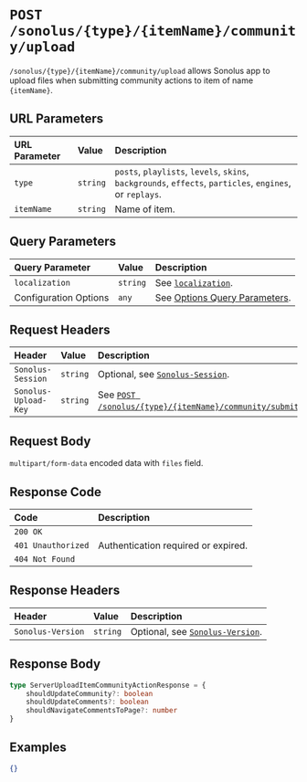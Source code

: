 # `POST /sonolus/{type}/{itemName}/community/upload`

`/sonolus/{type}/{itemName}/community/upload` allows Sonolus app to upload files when submitting community actions to item of name `{itemName}`.

## URL Parameters

| URL Parameter | Value    | Description                                                                                              |
| :------------ | :------- | :------------------------------------------------------------------------------------------------------- |
| `type`        | `string` | `posts`, `playlists`, `levels`, `skins`, `backgrounds`, `effects`, `particles`, `engines`, or `replays`. |
| `itemName`    | `string` | Name of item.                                                                                            |

## Query Parameters

| Query Parameter       | Value    | Description                                                                      |
| :-------------------- | :------- | :------------------------------------------------------------------------------- |
| `localization`        | `string` | See [`localization`](../query-parameters/localization.md).                       |
| Configuration Options | `any`    | See [Options Query Parameters](../query-parameters/options-query-parameters.md). |

## Request Headers

| Header               | Value    | Description                                                                                                  |
| :------------------- | :------- | :----------------------------------------------------------------------------------------------------------- |
| `Sonolus-Session`    | `string` | Optional, see [`Sonolus-Session`](../headers/sonolus-session.md).                                            |
| `Sonolus-Upload-Key` | `string` | See [`POST /sonolus/{type}/{itemName}/community/submit`](./post-sonolus-type-item-name-community-submit.md). |

## Request Body

`multipart/form-data` encoded data with `files` field.

## Response Code

| Code               | Description                         |
| :----------------- | :---------------------------------- |
| `200 OK`           |                                     |
| `401 Unauthorized` | Authentication required or expired. |
| `404 Not Found`    |                                     |

## Response Headers

| Header            | Value    | Description                                                       |
| :---------------- | :------- | :---------------------------------------------------------------- |
| `Sonolus-Version` | `string` | Optional, see [`Sonolus-Version`](../headers/sonolus-version.md). |

## Response Body

```ts
type ServerUploadItemCommunityActionResponse = {
    shouldUpdateCommunity?: boolean
    shouldUpdateComments?: boolean
    shouldNavigateCommentsToPage?: number
}
```

## Examples

```json
{}
```
